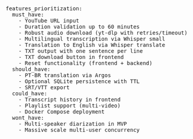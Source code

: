 <pre>
features_prioritization:
  must_have:
    - YouTube URL input
    - Duration validation up to 60 minutes
    - Robust audio download (yt-dlp with retries/timeout)
    - Multilingual transcription via Whisper small
    - Translation to English via Whisper translate
    - TXT output with one sentence per line
    - TXT download button in frontend
    - Reset functionality (frontend + backend)
  should_have:
    - PT-BR translation via Argos
    - Optional SQLite persistence with TTL
    - SRT/VTT export
  could_have:
    - Transcript history in frontend
    - Playlist support (multi-video)
    - Docker Compose deployment
  wont_have:
    - Multi-speaker diarization in MVP
    - Massive scale multi-user concurrency
</pre>